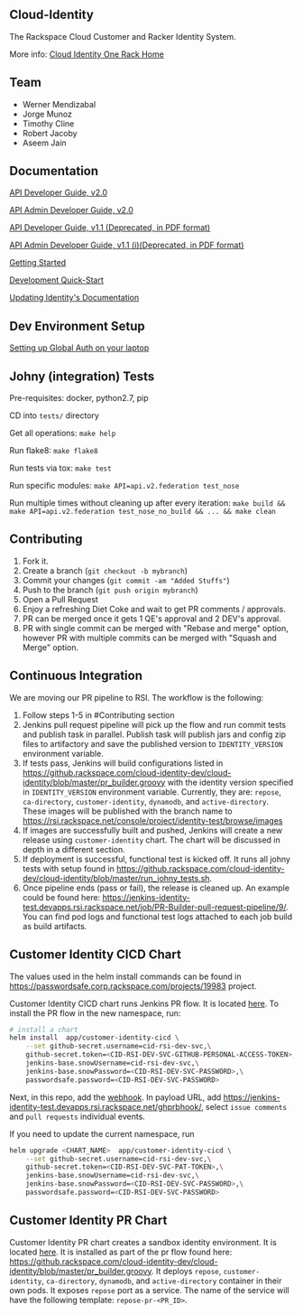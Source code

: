 Cloud-Identity
--------------

The Rackspace Cloud Customer and Racker Identity System.

More info: [Cloud Identity One Rack Home](https://one.rackspace.com/display/auth/Home)

Team
-------------
* Werner Mendizabal
* Jorge Munoz
* Timothy Cline
* Robert Jacoby
* Aseem Jain

Documentation
--------------

[API Developer Guide, v2.0](https://developer.rackspace.com/docs/cloud-identity/v2)

[API Admin Developer Guide, v2.0 ](https://pages.github.rackspace.com/ServiceAPIContracts/global-auth-keystone-extensions)

[API Developer Guide, v1.1 (Deprecated, in PDF format)](https://6266fae112c61ca2a24b-0b7d389aeec8162360b1800f389138d1.ssl.cf1.rackcdn.com/auth-client-devguide-internal-deprecated.pdf)

[API Admin Developer Guide, v1.1 (i)(Deprecated, in PDF format)](https://6266fae112c61ca2a24b-0b7d389aeec8162360b1800f389138d1.ssl.cf1.rackcdn.com/auth-1.1-admin-devguide-internal-deprecated.pdf)

[Getting Started](https://one.rackspace.com/display/auth/Getting+Started)

[Development Quick-Start](https://one.rackspace.com/display/auth/Development+Quick-Start)

[Updating Identity's Documentation](https://one.rackspace.com/display/auth/Updating+Identity%27s+Documentation)

Dev Environment Setup
------------

[Setting up Global Auth on your laptop](https://one.rackspace.com/display/auth/Setting+up+Global+Auth+on+your+Laptop)

Johny (integration) Tests
-------------------------

Pre-requisites: docker, python2.7, pip

CD into `tests/` directory

Get all operations: `make help`

Run flake8: `make flake8`

Run tests via tox: `make test`

Run specific modules: `make API=api.v2.federation test_nose`

Run multiple times without cleaning up after every iteration: `make build && make API=api.v2.federation test_nose_no_build && ... && make clean`

Contributing
------------

1. Fork it.
2. Create a branch (`git checkout -b mybranch`)
3. Commit your changes (`git commit -am "Added Stuffs"`)
4. Push to the branch (`git push origin mybranch`)
5. Open a Pull Request
6. Enjoy a refreshing Diet Coke and wait to get PR comments / approvals.
7. PR can be merged once it gets 1 QE's approval and 2 DEV's approval.
8. PR with single commit can be merged with "Rebase and merge" option, however PR with multiple commits can be merged with "Squash and Merge" option.

Continuous Integration
----------------------

We are moving our PR pipeline to RSI. The workflow is the following:

1. Follow steps 1-5 in #Contributing section
2. Jenkins pull request pipeline will pick up the flow and run commit tests and publish task in parallel. Publish task will publish jars and config zip files to artifactory and save the published version to `IDENTITY_VERSION` environment variable.
3. If tests pass, Jenkins will build configurations listed in https://github.rackspace.com/cloud-identity-dev/cloud-identity/blob/master/pr_builder.groovy with the identity version specified in `IDENTITY_VERSION` environment variable. Currently, they are: `repose`, `ca-directory`, `customer-identity`, `dynamodb`, and `active-directory`. These images will be published with the branch name to https://rsi.rackspace.net/console/project/identity-test/browse/images
4. If images are successfully built and pushed, Jenkins will create a new release using `customer-identity` chart. The chart will be discussed in depth in a different section.
5. If deployment is successful, functional test is kicked off. It runs all johny tests with setup found in https://github.rackspace.com/cloud-identity-dev/cloud-identity/blob/master/run_johny_tests.sh.
6. Once pipeline ends (pass or fail), the release is cleaned up. An example could be found here: https://jenkins-identity-test.devapps.rsi.rackspace.net/job/PR-Builder-pull-request-pipeline/9/. You can find pod logs and functional test logs attached to each job build as build artifacts.

Customer Identity CICD Chart
--------------------------

The values used in the helm install commands can be found in https://passwordsafe.corp.rackspace.com/projects/19983 project.

Customer Identity CICD chart runs Jenkins PR flow. It is located [here](https://github.rackspace.com/tesla/charts/tree/master/app/customer-identity-cicd). To install the PR flow in the new namespace, run:

```bash
# install a chart
helm install  app/customer-identity-cicd \
    --set github-secret.username=cid-rsi-dev-svc,\
    github-secret.token=<CID-RSI-DEV-SVC-GITHUB-PERSONAL-ACCESS-TOKEN>,\
    jenkins-base.snowUsername=cid-rsi-dev-svc,\
    jenkins-base.snowPassword=<CID-RSI-DEV-SVC-PASSWORD>,\
    passwordsafe.password=<CID-RSI-DEV-SVC-PASSWORD>
```

Next, in this repo, add the [webhook](https://github.rackspace.com/cloud-identity-dev/cloud-identity/settings/hooks). In payload URL, add https://jenkins-identity-test.devapps.rsi.rackspace.net/ghprbhook/, select `issue comments` and `pull requests` individual events.

If you need to update the current namespace, run

```bash
helm upgrade <CHART_NAME>  app/customer-identity-cicd \
    --set github-secret.username=cid-rsi-dev-svc,\
    github-secret.token=<CID-RSI-DEV-SVC-PAT-TOKEN>,\
    jenkins-base.snowUsername=cid-rsi-dev-svc,\
    jenkins-base.snowPassword=<CID-RSI-DEV-SVC-PASSWORD>,\
    passwordsafe.password=<CID-RSI-DEV-SVC-PASSWORD>
```

Customer Identity PR Chart
--------------------------

Customer Identity PR chart creates a sandbox identity environment. It is located [here](https://github.rackspace.com/tesla/charts/tree/master/app/customer-identity). It is installed as part of the pr flow found here: https://github.rackspace.com/cloud-identity-dev/cloud-identity/blob/master/pr_builder.groovy. It deploys `repose`, `customer-identity`, `ca-directory`, `dynamodb`, and `active-directory` container in their own pods. It exposes `repose` port as a service. The name of the service will have the following template: `repose-pr-<PR_ID>`.
